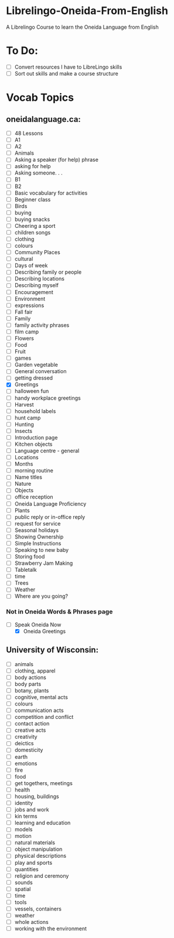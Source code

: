 # Librelingo-Oneida-From-English
A Librelingo Course to learn the Oneida Language from English

# To Do:
- [ ] Convert resources I have to LibreLingo skills
- [ ] Sort out skills and make a course structure

# Vocab Topics
## oneidalanguage.ca:
- [ ] 48 Lessons
- [ ] A1
- [ ] A2
- [ ] Animals
- [ ] Asking a speaker (for help) phrase
- [ ] asking for help
- [ ] Asking someone. . .
- [ ] B1
- [ ] B2
- [ ] Basic vocabulary for activities
- [ ] Beginner class
- [ ] Birds
- [ ] buying
- [ ] buying snacks
- [ ] Cheering a sport
- [ ] children songs
- [ ] clothing
- [ ] colours
- [ ] Community Places
- [ ] cultural
- [ ] Days of week
- [ ] Describing family or people
- [ ] Describing locations
- [ ] Describing myself
- [ ] Encouragement
- [ ] Environment
- [ ] expressions
- [ ] Fall fair
- [ ] Family
- [ ] family activity phrases
- [ ] film camp
- [ ] Flowers
- [ ] Food
- [ ] Fruit
- [ ] games
- [ ] Garden vegetable
- [ ] General conversation
- [ ] getting dressed
- [x] Greetings
- [ ] halloween fun
- [ ] handy workplace greetings
- [ ] Harvest
- [ ] household labels
- [ ] hunt camp
- [ ] Hunting
- [ ] Insects
- [ ] Introduction page
- [ ] Kitchen objects
- [ ] Language centre - general
- [ ] Locations
- [ ] Months
- [ ] morning routine
- [ ] Name titles
- [ ] Nature
- [ ] Objects
- [ ] office reception
- [ ] Oneida Language Proficiency
- [ ] Plants
- [ ] public reply or in-office reply
- [ ] request for service
- [ ] Seasonal holidays
- [ ] Showing Ownership
- [ ] Simple Instructions
- [ ] Speaking to new baby
- [ ] Storing food
- [ ] Strawberry Jam Making
- [ ] Tabletalk
- [ ] time
- [ ] Trees
- [ ] Weather
- [ ] Where are you going?
### Not in Oneida Words & Phrases page
- [ ] Speak Oneida Now
  - [x] Oneida Greetings
## University of Wisconsin:
- [ ] animals
- [ ] clothing, apparel
- [ ] body actions
- [ ] body parts
- [ ] botany, plants
- [ ] cognitive, mental acts
- [ ] colours
- [ ] communication acts
- [ ] competition and conflict
- [ ] contact action
- [ ] creative acts
- [ ] creativity
- [ ] deictics
- [ ] domesticity
- [ ] earth
- [ ] emotions
- [ ] fire
- [ ] food
- [ ] get togethers, meetings
- [ ] health
- [ ] housing, buildings
- [ ] identity
- [ ] jobs and work
- [ ] kin terms
- [ ] learning and education
- [ ] models
- [ ] motion
- [ ] natural materials
- [ ] object manipulation
- [ ] physical descriptions
- [ ] play and sports
- [ ] quantities
- [ ] religion and ceremony
- [ ] sounds
- [ ] spatial
- [ ] time
- [ ] tools
- [ ] vessels, containers
- [ ] weather
- [ ] whole actions
- [ ] working with the environment
